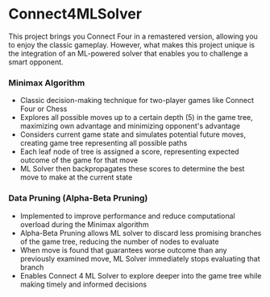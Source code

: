 # Connect4MLSolver
This project brings you Connect Four in a remastered version, allowing you to enjoy the classic gameplay. 
However, what makes this project unique is the integration of an ML-powered solver that enables you to challenge a smart opponent.

### Minimax Algorithm

- Classic decision-making technique for two-player games like Connect Four or Chess
- Explores all possible moves up to a certain depth (5) in the game tree, maximizing own advantage and minimizing opponent's advantage
- Considers current game state and simulates potential future moves, creating game tree representing all possible paths
- Each leaf node of tree is assigned a score, representing expected outcome of the game for that move
- ML Solver then backpropagates these scores to determine the best move to make at the current state

### Data Pruning (Alpha-Beta Pruning)

- Implemented to improve performance and reduce computational overload during the Minimax algorithm
- Alpha-Beta Pruning allows ML solver to discard less promising branches of the game tree, reducing the number of nodes to evaluate
- When move is found that guarantees worse outcome than any previously examined move, ML Solver immediately stops evaluating that branch
- Enables Connect 4 ML Solver to explore deeper into the game tree while making timely and informed decisions

